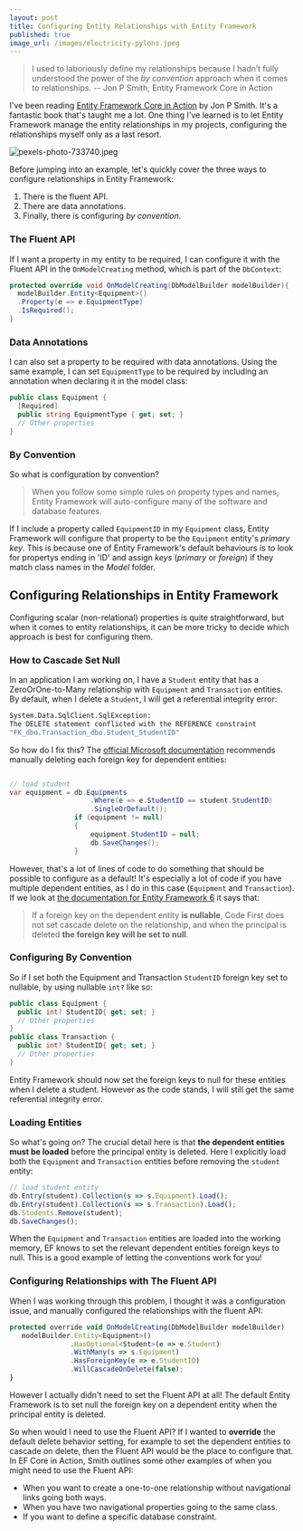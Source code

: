 ```yaml
---
layout: post
title: Configuring Entity Relationships with Entity Framework
published: true
image_url: /images/electricity-pylons.jpeg
---
```


> I used to laboriously define my relationships because I hadn’t fully understood the power of the *by convention* approach when it comes to relationships. 
> -- Jon P Smith, Entity Framework Core in Action

I've been reading [Entity Framework Core in Action](https://www.manning.com/books/entity-framework-core-in-action) by Jon P Smith. It's a fantastic book that's taught me a lot. One thing I've learned is to let Entity Framework manage the entity relationships in my projects, configuring the relationships myself only as a last resort.

![pexels-photo-733740.jpeg]({{site.baseurl}}/images/electricity-pylons.jpeg)

Before jumping into an example, let's quickly cover the three ways to configure relationships in Entity Framework:
 1. There is the fluent API.
2. There are data annotations.
3. Finally, there is configuring *by convention*.

### The Fluent API
If I want a property in my entity to be required, I can configure it with the Fluent API in the `OnModelCreating` method, which is part of the `DbContext`:
```csharp
protected override void OnModelCreating(DbModelBuilder modelBuilder){
  modelBuilder.Entity<Equipment>()
  .Property(e => e.EquipmentType)
  .IsRequired();
}
```
### Data Annotations
I can also set a property to be required with data annotations. Using the same example, I can set `EquipmentType` to be required by including an annotation when declaring it in the model class:
```csharp
public class Equipment {
  [Required]
  public string EquipmentType { get; set; }
  // Other properties
}
```
### By Convention
So what is configuration by convention? 
> When you follow some simple rules on property types and names, Entity Framework will auto-configure many of the software and database features.

If I include a property called `EquipmentID` in my `Equipment` class, Entity Framework will configure that property to be the `Equipment` entity's *primary key*. This is because one of Entity Framework's default behaviours is to look for propertys ending in 'ID' and assign *keys* (*primary* or *foreign*) if they match class names in the *Model* folder.

## Configuring Relationships in Entity Framework

Configuring scalar (non-relational) properties is quite straightforward, but when it comes to entity relationships, it can be more tricky to decide which approach is best for configuring them.

### How to Cascade Set Null

In an application I am working on, I have a `Student` entity that has a ZeroOrOne-to-Many relationship with `Equipment` and `Transaction` entities.
By default, when I delete a `Student`, I will get a referential integrity error:
```bash
System.Data.SqlClient.SqlException: 
The DELETE statement conflicted with the REFERENCE constraint 
"FK_dbo.Transaction_dbo.Student_StudentID"
```
So how do I fix this? The [official Microsoft documentation](https://docs.microsoft.com/en-us/aspnet/mvc/overview/getting-started/getting-started-with-ef-using-mvc/updating-related-data-with-the-entity-framework-in-an-asp-net-mvc-application#update-the-deleteconfirmed-method) recommends manually deleting each foreign key for dependent entities:

```csharp

// load student
var equipment = db.Equipments
                    .Where(e => e.StudentID == student.StudentID)
                    .SingleOrDefault();
                if (equipment != null)
                {
                    equipment.StudentID = null;
                    db.SaveChanges();
                }
   ```
However, that's a lot of lines of code to do something that should be possible to configure as a default! It's especially a lot of code if you have multiple dependent entities, as I do in this case (`Equipment` and `Transaction`).
If we look at [the documentation for Entity Framework 6](https://msdn.microsoft.com/en-us/library/jj591620%28v=vs.113%29.aspx?f=255&MSPPError=-2147217396#Enabling%20Cascade%20Delete) it says that:

> If a foreign key on the dependent entity **is nullable**, Code First does not set cascade delete on the relationship, and when the principal is deleted **the foreign key will be set to null**.

### Configuring By Convention
So if I set both the Equipment and Transaction `StudentID` foreign key set to nullable, by using nullable `int?` like so:
```csharp
public class Equipment {
  public int? StudentID{ get; set; } 
  // Other properties
}
public class Transaction {
  public int? StudentID{ get; set; } 
  // Other properties
}
```
Entity Framework should now set the foreign keys to null for these entities when I delete a student. However as the code stands, I will still get the same referential integrity error.

### Loading Entities
So what's going on? The crucial detail here is that **the dependent entities must be loaded** before the principal entity is deleted. Here I explicitly load both the `Equipment` and `Transaction` entities before removing the `student` entity:

```javascript
// load student entity
db.Entry(student).Collection(s => s.Equipment).Load();
db.Entry(student).Collection(s => s.Transaction).Load();
db.Students.Remove(student);
db.SaveChanges();
```
When the `Equipment` and `Transaction` entities are loaded into the working memory, EF knows to set the relevant dependent entities foreign keys to null.
This is a good example of letting the conventions work for you!

### Configuring Relationships with The Fluent API

When I was working through this problem, I thought it was a configuration issue, and manually configured the relationships with the fluent API:

```javascript
protected override void OnModelCreating(DbModelBuilder modelBuilder)
   modelBuilder.Entity<Equipment>()
               .HasOptional<Student>(e => e.Student)
               .WithMany(s => s.Equipment)
               .HasForeignKey(e => e.StudentID)
               .WillCascadeOnDelete(false);
}
```
However I actually didn't need to set the Fluent API at all!  The default Entity Framework is to set null the foreign key on a dependent entity when the principal entity is deleted.

 So when would I need to use the Fluent API? If I wanted to  **override** the default delete behavior setting, for example to set the dependent entities to cascade on delete, then the Fluent API would be the place to configure that.
In EF Core in Action, Smith outlines some other examples of when you might need to use the Fluent API:
  - When you want to create a one-to-one relationship without navigational links going both ways. 
  - When you have two navigational properties going to the same class. 
 -  If you want to define a specific database constraint.
